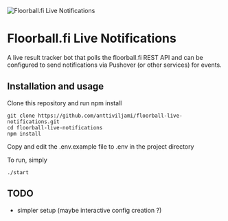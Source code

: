 ![Floorball.fi Live Notifications](https://raw.githubusercontent.com/suvisannisofia/floorball-live-notifications/master/assets/images/cover.jpg)

# Floorball.fi Live Notifications

A live result tracker bot that polls the floorball.fi REST API and can be configured to send notifications via Pushover (or other services) for events.

## Installation and usage

Clone this repository and run npm install

```
git clone https://github.com/anttiviljami/floorball-live-notifications.git
cd floorball-live-notifications
npm install
```

Copy and edit the .env.example file to .env in the project directory

To run, simply
```
./start
```

## TODO

- simpler setup (maybe interactive config creation ?)
